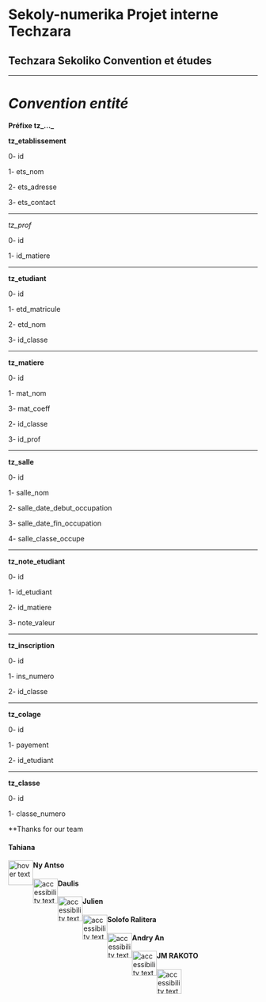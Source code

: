 # Sekoly-numerika Projet interne Techzara

## Techzara Sekoliko Convention et études

___

# *Convention entité*

**Préfixe tz_..._**

**tz_etablissement**

0- id

1- ets_nom

2- ets_adresse

3- ets_contact
___
*tz_prof*

0- id

1- id_matiere
____

**tz_etudiant**

0- id

1- etd_matricule

2- etd_nom

3- id_classe

____

**tz_matiere**

0- id

1- mat_nom

3- mat_coeff

2- id_classe

3- id_prof
____

**tz_salle**

0- id

1- salle_nom

2- salle_date_debut_occupation

3- salle_date_fin_occupation

4- salle_classe_occupe
___
**tz_note_etudiant**

0- id

1- id_etudiant

2- id_matiere

3- note_valeur

___

**tz_inscription**

0- id

1- ins_numero

2- id_classe

____
**tz_colage**

0- id

1- payement

2- id_etudiant

___
**tz_classe**

0- id

1- classe_numero

**Thanks for our team

<p float="left">
  <h4>Tahiana</h4>
  <img src="https://avatars3.githubusercontent.com/u/32259364?s=400&v=4" style="float: left" width="50" height="50" title="hover text"><h4>Ny Antso</h4><img src="https://avatars1.githubusercontent.com/u/35923219?s=400&v=4" style="float: left" width="50" height="50" alt="accessibility text"><h4>Daulis</h4><img src="https://avatars1.githubusercontent.com/u/21168538?s=400&v=4" style="float: left" width="50" height="50" alt="accessibility text"><h4>Julien</h4><img src="https://avatars1.githubusercontent.com/u/30557565?s=460&v=4" style="float: left" width="50" height="50" alt="accessibility text"><h4>Solofo Ralitera</h4><img src="https://avatars2.githubusercontent.com/u/13257963?s=400&v=4" style="float: left" width="50" height="50" alt="accessibility text"><h4>Andry An</h4><img src="https://avatars2.githubusercontent.com/u/45004342?s=460&v=4" style="float: left" width="50" height="50" alt="accessibility text"><h4>JM RAKOTO</h4><img src="https://avatars1.githubusercontent.com/u/44327690?s=460&v=4" style="float: left" width="50" height="50" alt="accessibility text">
</p>

